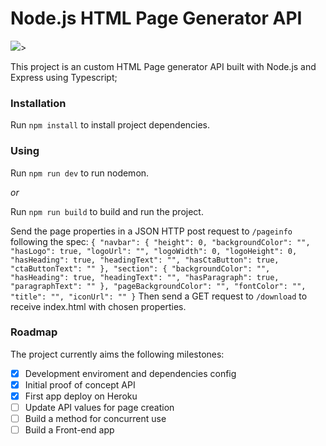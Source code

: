 # Node.js HTML Page Generator API

<img src="https://nodejs.org/static/images/logos/nodejs-new-pantone-black.svg">>

This project is an custom HTML Page generator API built with Node.js and Express using Typescript;

### Installation

Run `npm install` to install project dependencies.

### Using

Run `npm run dev` to run nodemon.

*or*

Run `npm run build` to build and run the project.

Send the page properties in a JSON HTTP post request to `/pageinfo` following the spec:
`
{
  "navbar": {
    "height": 0,
    "backgroundColor": "",
    "hasLogo": true,
    "logoUrl": "",
    "logoWidth": 0,
	"logoHeight": 0,
    "hasHeading": true,
    "headingText": "",
    "hasCtaButton": true,
    "ctaButtonText": ""
  },
  "section": {
    "backgroundColor": "",
    "hasHeading": true,
    "headingText": "",
    "hasParagraph": true,
    "paragraphText": ""
  },
  "pageBackgroundColor": "",
  "fontColor": "",
  "title": "",
  "iconUrl": ""
}
`
Then send a GET request to `/download` to receive index.html with chosen properties. 
### Roadmap

The project currently aims the following milestones:

- [x] Development enviroment and dependencies config
- [x] Initial proof of concept API
- [x] First app deploy on Heroku
- [ ] Update API values for page creation
- [ ] Build a method for concurrent use
- [ ] Build a Front-end app

